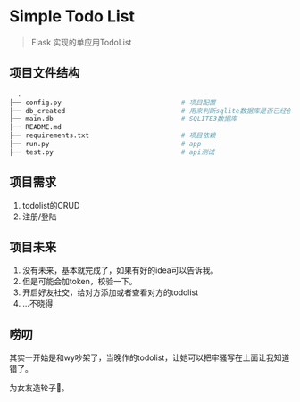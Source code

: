 # Simple Todo List 
> Flask 实现的单应用TodoList

## 项目文件结构

```bash
  .
├── config.py							   # 项目配置
├── db_created						       # 用来判断sqlite数据库是否已经创建
├── main.db								   # SQLITE3数据库
├── README.md	
├── requirements.txt			           # 项目依赖
├── run.py								   # app
├── test.py								   # api测试
```

## 项目需求

1. todolist的CRUD
2. 注册/登陆

## 项目未来

1. 没有未来，基本就完成了，如果有好的idea可以告诉我。
2. 但是可能会加token，校验一下。
3. 开启好友社交，给对方添加或者查看对方的todolist
4. ...不晓得

## 唠叨

其实一开始是和wy吵架了，当晚作的todolist，让她可以把牢骚写在上面让我知道错了。

为女友造轮子🎡。